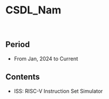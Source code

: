 # CSDL_Nam
<br/>

## Period

- From Jan, 2024 to Current

## Contents

- ISS: RISC-V Instruction Set Simulator
